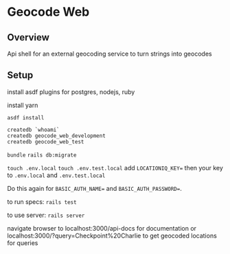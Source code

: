 # Geocode Web

## Overview
Api shell for an external geocoding service to turn strings into geocodes

## Setup
install asdf plugins for postgres, nodejs, ruby

install yarn

`asdf install`

```
createdb `whoami`
createdb geocode_web_development
createdb geocode_web_test
```

`bundle`
`rails db:migrate`

`touch .env.local`
`touch .env.test.local`
add `LOCATIONIQ_KEY=` then your key to `.env.local` and `.env.test.local`

Do this again for `BASIC_AUTH_NAME=` and `BASIC_AUTH_PASSWORD=`.

to run specs:
`rails test`

to use server:
`rails server`

navigate browser to localhost:3000/api-docs for documentation
or localhost:3000/?query=Checkpoint%20Charlie to get geocoded locations for queries


